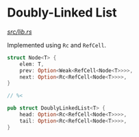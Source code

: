 # Doubly-Linked List

[*src/lib.rs*](src/lib.rs)

Implemented using `Rc` and `RefCell`.

```rust
struct Node<T> {
    elem: T,
    prev: Option<Weak<RefCell<Node<T>>>>,
    next: Option<Rc<RefCell<Node<T>>>>,
}

// %<

pub struct DoublyLinkedList<T> {
    head: Option<Rc<RefCell<Node<T>>>>,
    tail: Option<Rc<RefCell<Node<T>>>>,
}
```
